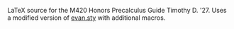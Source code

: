 LaTeX source for the M420 Honors Precalculus Guide Timothy D. '27. Uses a modified version of [evan.sty](https://github.com/vEnhance/dotfiles/blob/main/texmf/tex/latex/evan/evan.sty) with additional macros.
